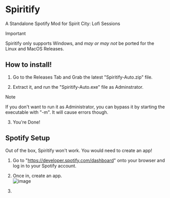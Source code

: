 # Spiritify
A Standalone Spotify Mod for Spirit City: Lofi Sessions

> [!IMPORTANT]  
> Spiritify only supports Windows, and _may or may not_ be ported for the Linux and MacOS Releases.

## How to install!
1. Go to the Releases Tab and Grab the latest "Spiritify-Auto.zip" file.

2. Extract it, and run the "Spiritify-Auto.exe" file as Adminstrator.
> [!NOTE]  
> If you don't want to run it as Administrator, you can bypass it by starting the executable with "-m". It will cause errors though.

3. You're Done! 

## Spotify Setup
Out of the box, Spiritify won't work. You would need to create an app!
1. Go to "https://developer.spotify.com/dashboard" onto your browser and log in to your Spotify account.

2. Once in, create an app.
<br>![image](https://github.com/SpiritLauncher/Spiritify/assets/96365455/6ead3c3d-f419-4d20-9692-42fb95930750)

3. 
